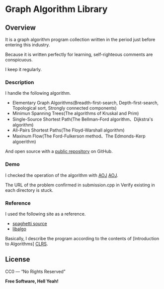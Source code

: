 # Graph Algorithm Library

## Overview
It is a graph algorithm program collection written in the period just before entering this industry.

Because it is written perfectly for learning, self-righteous comments are conspicuous.

I keep it regularly.


### Description

I handle the following algorithm.

* Elementary Graph Algorithms(Breadth-first-search, Depth-first-search, Topological sort, Strongly connected components)
* Minimun Spanning Trees(The algorithms of Kruskal and Prim)
* Single-Source Shortest Path(The Bellman-Ford algorithm、Dijkstra's algorithm)
* All-Pairs Shortest Paths(The Floyd-Warshall algorithm)
* Maxinum Flow(The Ford-Fulkerson method、The Edmonds-Kerp algoerithm)


And open source with a [public repository][mnrn] on GitHub.

### Demo

I checked the operation of the algorithm with [AOJ] [AOJ]. 

The URL of the problem confirmed in submission.cpp in Verify existing in each directory is stuck.

### Reference

I used the following site as a reference.
- [spaghetti source][spaghetti source]
- [libalgo][libalgo]

Basically, I describe the program according to the contents of [Introduction to Algorithms] [CLRS].


License
----

CC0 — “No Rights Reserved”



**Free Software, Hell Yeah!**

[//]: # (These are reference links used in the body of this note and get stripped out when the markdown processor does its job. There is no need to format nicely because it shouldn't be seen. Thanks SO - http://stackoverflow.com/questions/4823468/store-comments-in-markdown-syntax)


   [mnrn]: <https://github.com/mnrn/graph>
   
   [spaghetti source]: <http://www.prefield.com/algorithm/>
   [libalgo]:<http://tubo28.me/algorithm/>

   [AOJ]: <http://judge.u-aizu.ac.jp/onlinejudge/>

   [CLRS]: <https://www.amazon.com/Introduction-Algorithms-3rd-MIT-Press/dp/0262033844>

